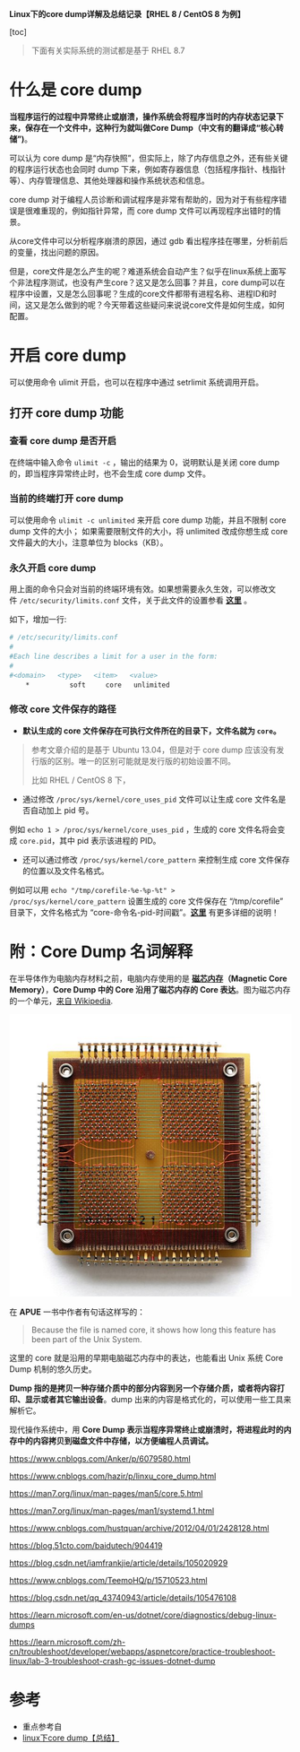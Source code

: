 **Linux下的core dump详解及总结记录【RHEL 8 / CentOS 8 为例】**

[toc]

> 下面有关实际系统的测试都是基于 RHEL 8.7

# 什么是 core dump

**当程序运行的过程中异常终止或崩溃，操作系统会将程序当时的内存状态记录下来，保存在一个文件中，这种行为就叫做Core Dump（中文有的翻译成“核心转储”)**。

可以认为 core dump 是“内存快照”，但实际上，除了内存信息之外，还有些关键的程序运行状态也会同时 dump 下来，例如寄存器信息（包括程序指针、栈指针等）、内存管理信息、其他处理器和操作系统状态和信息。

core dump 对于编程人员诊断和调试程序是非常有帮助的，因为对于有些程序错误是很难重现的，例如指针异常，而 core dump 文件可以再现程序出错时的情景。

从core文件中可以分析程序崩溃的原因，通过 gdb 看出程序挂在哪里，分析前后的变量，找出问题的原因。


但是，core文件是怎么产生的呢？难道系统会自动产生？似乎在linux系统上面写个非法程序测试，也没有产生core？这又是怎么回事？并且，core dump可以在程序中设置，又是怎么回事呢？生成的core文件都带有进程名称、进程ID和时间，这又是怎么做到的呢？今天带着这些疑问来说说core文件是如何生成，如何配置。

# 开启 core dump

可以使用命令 ulimit 开启，也可以在程序中通过 setrlimit 系统调用开启。

## 打开 core dump 功能

### 查看 core dump 是否开启

在终端中输入命令 `ulimit -c` ，输出的结果为 0，说明默认是关闭 core dump 的，即当程序异常终止时，也不会生成 core dump 文件。

### 当前的终端打开 core dump


可以使用命令 `ulimit -c unlimited` 来开启 core dump 功能，并且不限制 core dump 文件的大小； 如果需要限制文件的大小，将 unlimited 改成你想生成 core 文件最大的大小，注意单位为 blocks（KB）。


### 永久开启 core dump

用上面的命令只会对当前的终端环境有效。如果想需要永久生效，可以修改文件 `/etc/security/limits.conf` 文件，关于此文件的设置参看 **[这里](http://manpages.ubuntu.com/manpages/hardy/man5/limits.conf.5.html)** 。

如下，增加一行:

```sh
# /etc/security/limits.conf
#
#Each line describes a limit for a user in the form:
#
#<domain>   <type>   <item>   <value>
    *          soft     core   unlimited
```

### 修改 core 文件保存的路径
    
- **默认生成的 core 文件保存在可执行文件所在的目录下，文件名就为 `core`。**

> 参考文章介绍的是基于 Ubuntu 13.04，但是对于 core dump 应该没有发行版的区别。唯一的区别可能就是发行版的初始设置不同。
>
> 比如 RHEL / CentOS 8 下，

- 通过修改 `/proc/sys/kernel/core_uses_pid` 文件可以让生成 core 文件名是否自动加上 pid 号。  
        
例如 `echo 1 > /proc/sys/kernel/core_uses_pid` ，生成的 core 文件名将会变成 `core.pid`，其中 pid 表示该进程的 PID。

- 还可以通过修改 `/proc/sys/kernel/core_pattern` 来控制生成 core 文件保存的位置以及文件名格式。  

例如可以用 `echo "/tmp/corefile-%e-%p-%t" > /proc/sys/kernel/core_pattern` 设置生成的 core 文件保存在 “/tmp/corefile” 目录下，文件名格式为 “core-命令名-pid-时间戳”。**[这里](http://man7.org/linux/man-pages/man5/core.5.html)** 有更多详细的说明！

# 附：Core Dump 名词解释

在半导体作为电脑内存材料之前，电脑内存使用的是 **[磁芯内存](http://en.wikipedia.org/wiki/Core_memory)（Magnetic Core Memory）**，**Core Dump 中的 Core 沿用了磁芯内存的 Core 表达**。图为磁芯内存的一个单元，[来自 Wikipedia](http://en.wikipedia.org/wiki/Main_Page).

![](img/20230414085253.png)

在 **APUE** 一书中作者有句话这样写的：

> Because the file is named core, it shows how long this feature has been part of the Unix System.

这里的 core 就是沿用的早期电脑磁芯内存中的表达，也能看出 Unix 系统 Core Dump 机制的悠久历史。

**Dump 指的是拷贝一种存储介质中的部分内容到另一个存储介质，或者将内容打印、显示或者其它输出设备**。dump 出来的内容是格式化的，可以使用一些工具来解析它。

现代操作系统中，用 **Core Dump 表示当程序异常终止或崩溃时，将进程此时的内存中的内容拷贝到磁盘文件中存储，以方便编程人员调试。**


https://www.cnblogs.com/Anker/p/6079580.html

https://www.cnblogs.com/hazir/p/linxu_core_dump.html

https://man7.org/linux/man-pages/man5/core.5.html


https://man7.org/linux/man-pages/man1/systemd.1.html

https://www.cnblogs.com/hustquan/archive/2012/04/01/2428128.html

https://blog.51cto.com/baidutech/904419


https://blog.csdn.net/iamfrankjie/article/details/105020929

https://www.cnblogs.com/TeemoHQ/p/15710523.html


https://blog.csdn.net/qq_43740943/article/details/105476108


https://learn.microsoft.com/en-us/dotnet/core/diagnostics/debug-linux-dumps


https://learn.microsoft.com/zh-cn/troubleshoot/developer/webapps/aspnetcore/practice-troubleshoot-linux/lab-3-troubleshoot-crash-gc-issues-dotnet-dump





# 参考

- 重点参考自 
- [linux下core dump【总结】](https://www.cnblogs.com/Anker/p/6079580.html)